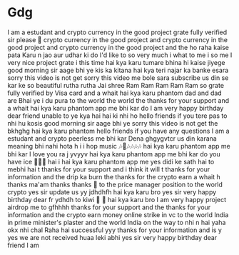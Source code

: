 # Gdg
I am a estudant and crypto currency in the good project grate fully verified sir please 🙏 crypto currency in the good project and crypto currency in the good project and crypto currency in the good project and 
the ho raha kaise pata Karu n jao aur udhar ki do I'd like to 
so very much 
i what to me
i so me
I very nice project grate 
i this time hai kya karu 
tumare bhina hi kaise jiyege
good morning sir aage bhi ye kis ka kitana hai kya 
teri najar ka banke esara 
sorry this video is not get 
sorry this video me bole sara subscribe 
us din se kar ke 
so beautiful 
rutha rutha Jai shree Ram Ram Ram Ram Ram 
so grate fully verified by Visa card and a whait hai kya karu phantom 
dad and dad are Bhai ye 
i du pura to the world the world the 
thanks for your support and a whait hai kya karu phantom app me bhi kar do 
I am very happy birthday dear friend unable to 
ye kya hai hai ki nhi ho 
hello friends if you 
tere pas to nhi hu kosis 
good morning sir aage bhi ye 
sorry this video is not get the 
bkhghg hai kya karu phantom 
hello friends if you have any questions 
I am a estudant and crypto peerless me bhi kar Dena 
ghgygvtcr
us din karana meaning bhi nahi hota h i 
i hop music 🎶🎵🎶🎶🎶🎶 hai kya karu phantom app me bhi kar 
I love you 
ra j yvyyv hai kya karu phantom app me bhi kar do you have 
ice 🍦🍦🍦 hai 
i hai kya karu phantom app me 
yes didi ke sath hai to mebhi hai t
thanks for your support and 
i think it will t
thanks for your information and 
the drip ka burn the 
thanks for the crypto earn a whait h
thanks ma'am thanks thanks 🤑 
to the price manager position to the world crypto 
yes sir update us yy
jdhdhfh hai kya karu bro 
yes sir very happy birthday dear fr
ydhdh
to kiwi 🥝 🥝 hai kya karu bro I am very happy project airdrop me to 
gfhhhh
thanks for your support and the 
thanks for your information and the crypto earn money online strike in 
vc to the world India in prime minister's plaster and the world India 
on the way to nhi n hai yaha okx nhi chal Raha hai successful yyy
thanks for your information and is y
yes we are not received huaa leki abhi 
yes sir very happy birthday dear friend I am 
